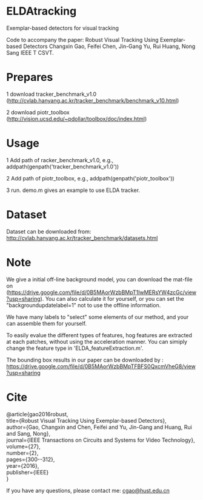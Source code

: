 # ELDAtracking
Exemplar-based detectors for visual tracking

Code to accompany the paper:
  Robust Visual Tracking Using Exemplar-based Detectors
  Changxin Gao, Feifei Chen, Jin-Gang Yu, Rui Huang, Nong Sang
  IEEE T CSVT.

#  Prepares 

1 download tracker_benchmark_v1.0 (http://cvlab.hanyang.ac.kr/tracker_benchmark/benchmark_v10.html)

2 download piotr_toolbox (http://vision.ucsd.edu/~pdollar/toolbox/doc/index.html)

#   Usage   

1 Add path of racker_benchmark_v1.0, e.g., addpath(genpath('tracker_benchmark_v1.0'))

2 Add path of piotr_toolbox, e.g., addpath(genpath('piotr_toolbox'))

3 run. demo.m gives an example to use ELDA tracker.

#  Dataset  

Dataset can be downloaded from: http://cvlab.hanyang.ac.kr/tracker_benchmark/datasets.html

#   Note   

We give a initial off-line background model, you can download the mat-file on (https://drive.google.com/file/d/0B5MAorWzbBMpT1IwMERsYW4zcGc/view?usp=sharing). You can also calculate it for yourself, or you can set the "backgroundupdatelabel=1" not to use the offline information.

We have many labels to "select" some elements of our method, and your can assemble them for yourself. 

To easily evalue the different types of features, hog features are extracted at each patches, without using the acceleration manner. You can simiply change the feature type in 'ELDA_featureExtraction.m'. 

The bounding box results in our paper can be downloaded by : https://drive.google.com/file/d/0B5MAorWzbBMpTFBFS0QxcmVheG8/view?usp=sharing

#   Cite
@article{gao2016robust,   
title={Robust Visual Tracking Using Exemplar-based Detectors},   
  author={Gao, Changxin and Chen, Feifei and Yu, Jin-Gang and Huang, Rui and Sang, Nong},   
  journal={IEEE Transactions on Circuits and Systems for Video Technology},   
  volume={27},   
  number={2},   
  pages={300--312},   
  year={2016},   
  publisher={IEEE}   
}   


If you have any questions, please contact me: cgao@hust.edu.cn
